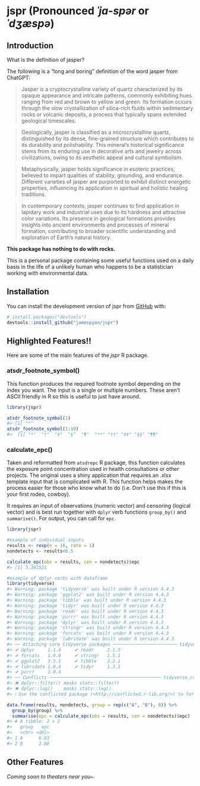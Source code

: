 
<!-- README.md is generated from README.Rmd. Please edit that file -->

# **jspr (Pronounced *ˈja-spər* or *ˈdʒæspə*)**

<!-- badges: start -->
<!-- badges: end -->

## Introduction

What is the definition of jasper?

The following is a “long and boring” definition of the word jasper from
ChatGPT:

> Jasper is a cryptocrystalline variety of quartz characterized by its
> opaque appearance and intricate patterns, commonly exhibiting hues
> ranging from red and brown to yellow and green. Its formation occurs
> through the slow crystallization of silica-rich fluids within
> sedimentary rocks or volcanic deposits, a process that typically spans
> extended geological timescales.

> Geologically, jasper is classified as a microcrystalline quartz,
> distinguished by its dense, fine-grained structure which contributes
> to its durability and polishability. This mineral’s historical
> significance stems from its enduring use in decorative arts and
> jewelry across civilizations, owing to its aesthetic appeal and
> cultural symbolism.

> Metaphysically, jasper holds significance in esoteric practices,
> believed to impart qualities of stability, grounding, and endurance.
> Different varieties of jasper are purported to exhibit distinct
> energetic properties, influencing its application in spiritual and
> holistic healing traditions.

> In contemporary contexts, jasper continues to find application in
> lapidary work and industrial uses due to its hardness and attractive
> color variations. Its presence in geological formations provides
> insights into ancient environments and processes of mineral formation,
> contributing to broader scientific understanding and exploration of
> Earth’s natural history.

**This package has nothing to do with rocks.**

This is a personal package containing some useful functions used on a
daily basis in the life of a unlikely human who happens to be a
statistician working with environmental data.

## **Installation**

You can install the development version of jspr from
[GitHub](https://github.com/) with:

``` r
# install.packages("devtools")
devtools::install_github("jamespyon/jspr")
```

## **Highlighted Features!!**

Here are some of the main features of the *jspr* R package.

### atsdr_footnote_symbol()

This function produces the required footnote symbol depending on the
index you want. The input is a single or multiple numbers. These aren’t
ASCII friendly in R so this is useful to just have around.

``` r
library(jspr)

atsdr_footnote_symbol(1)
#> [1] "*"
atsdr_footnote_symbol(1:10)
#>  [1] "*"  "†"  "‡"  "§"  "¶"  "**" "††" "‡‡" "§§" "¶¶"
```

### calculate_epc()

Taken and reformatted from `atsdrepc` R package, this function
calculates the exposure point concentration used in health consultations
or other projects. The original uses a shiny application that requires
an .xlsx template input that is complicated with R. This function helps
makes the process easier for those who know what to do (i.e. Don’t use
this if this is your first rodeo, cowboy).

It requires an input of observations (numeric vector) and censoring
(logical vector) and is best run together with `dplyr` verb functions
`group_by()` and `summarise()`. For output, you can call for `epc`.

``` r
library(jspr)

#example of individual inputs
results <- rexp(n = 16, rate = 1)
nondetects <- results<0.5

calculate_epc(obs = results, cen = nondetects)$epc
#> [1] 3.392521

#example of dplyr verbs with dataframe
library(tidyverse)
#> Warning: package 'tidyverse' was built under R version 4.4.3
#> Warning: package 'ggplot2' was built under R version 4.4.3
#> Warning: package 'tibble' was built under R version 4.4.3
#> Warning: package 'tidyr' was built under R version 4.4.3
#> Warning: package 'readr' was built under R version 4.4.3
#> Warning: package 'purrr' was built under R version 4.4.3
#> Warning: package 'dplyr' was built under R version 4.4.3
#> Warning: package 'stringr' was built under R version 4.4.3
#> Warning: package 'forcats' was built under R version 4.4.3
#> Warning: package 'lubridate' was built under R version 4.4.3
#> ── Attaching core tidyverse packages ──────────────────────── tidyverse 2.0.0 ──
#> ✔ dplyr     1.1.4     ✔ readr     2.1.5
#> ✔ forcats   1.0.0     ✔ stringr   1.5.1
#> ✔ ggplot2   3.5.1     ✔ tibble    3.2.1
#> ✔ lubridate 1.9.4     ✔ tidyr     1.3.1
#> ✔ purrr     1.0.4     
#> ── Conflicts ────────────────────────────────────────── tidyverse_conflicts() ──
#> ✖ dplyr::filter() masks stats::filter()
#> ✖ dplyr::lag()    masks stats::lag()
#> ℹ Use the conflicted package (<http://conflicted.r-lib.org/>) to force all conflicts to become errors

data.frame(results, nondetects, group = rep(c("A", "B"), 8)) %>%
  group_by(group) %>%
  summarise(epc = calculate_epc(obs = results, cen = nondetects)$epc)
#> # A tibble: 2 × 2
#>   group   epc
#>   <chr> <dbl>
#> 1 A      6.93
#> 2 B      3.08
```

## **Other Features**

*Coming soon to theaters near you~*
